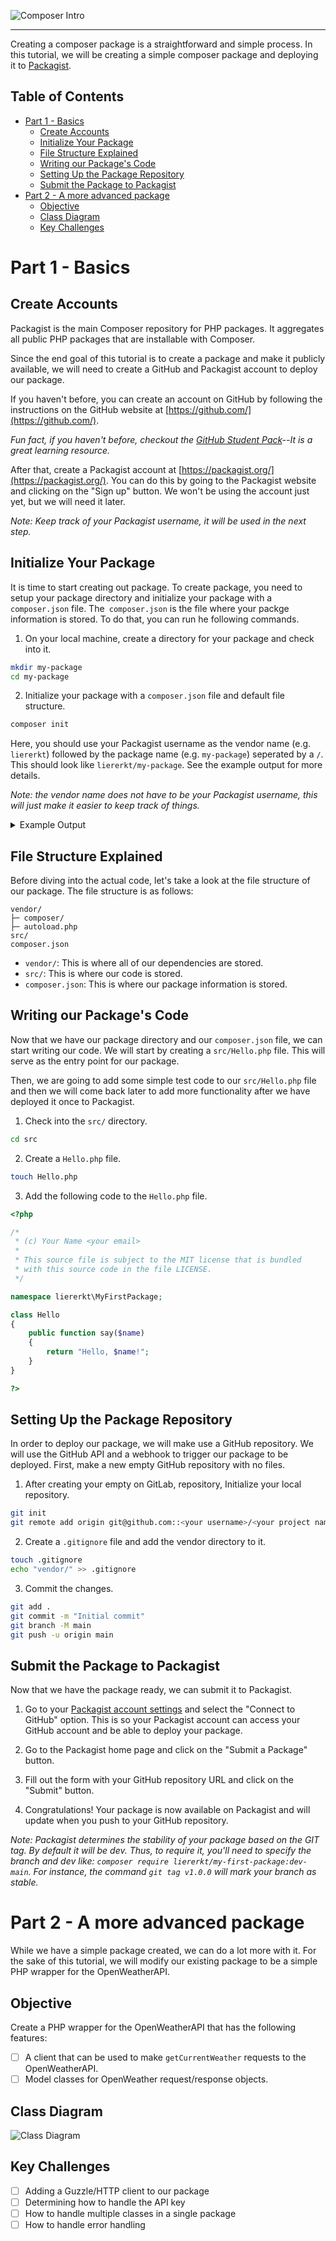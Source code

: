 ![Composer Intro](assets/Title.png)

---

Creating a composer package is a straightforward and simple process. In this tutorial, we will be creating a simple composer package and deploying it to [Packagist](https://packagist.org/).

## Table of Contents
- [Part 1 - Basics](#part-1---basics)
  - [Create Accounts](#create-accounts)
  - [Initialize Your Package](#initialize-your-package)
  - [File Structure Explained](#file-structure-explained)
  - [Writing our Package's Code](#writing-our-packages-code)
  - [Setting Up the Package Repository](#setting-up-the-package-repository)
  - [Submit the Package to Packagist](#submit-the-package-to-packagist)
- [Part 2 - A more advanced package](#part-2---a-more-advanced-package)
  - [Objective](#objective)
  - [Class Diagram](#class-diagram)
  - [Key Challenges](#key-challenges)


# Part 1 - Basics

## Create Accounts

Packagist is the main Composer repository for PHP packages. It aggregates all public PHP packages that are installable with Composer.

Since the end goal of this tutorial is to create a package and make it publicly available, we will need to create a GitHub and Packagist account to deploy our package.

If you haven't before, you can create an account on GitHub by following the instructions on the GitHub website at [https://github.com/](https://github.com/).

*Fun fact, if you haven't before, checkout the [GitHub Student Pack](https://education.github.com/pack)--It is a great learning resource.*

After that, create a Packagist account at [https://packagist.org/](https://packagist.org/). You can do this by going to the Packagist website and clicking on the "Sign up" button. We won't be using the account just yet, but we will need it later.

*Note: Keep track of your Packagist username, it will be used in the next step.*


## Initialize Your Package

It is time to start creating out package. To create package, you need to setup your package directory and initialize your package with a `composer.json` file. The` composer.json` is the file where your packge information is stored. To do that, you can run he following commands.

1. On your local machine, create a directory for your package and check into it.
```bash
mkdir my-package
cd my-package
```

2. Initialize your package with a `composer.json` file and default file structure.
```bash
composer init
```

Here, you should use your Packagist username as the vendor name (e.g. `liererkt`) followed by the package name (e.g. `my-package`) seperated by a `/`. This should look like `liererkt/my-package`. See the example output for more details.

*Note: the vendor name does not have to be your Packagist username, this will just make it easier to keep track of things.*

<details>
<summary>Example Output</summary>

```bash
Package name (<vendor>/<name>) [ubuntu/package]: liererkt/my-first-package
Description []: This is my first package!
Author [Kyle Lierer <liererkt@miamioh.edu>, n to skip]: 
Minimum Stability []: 
Package Type (e.g. library, project, metapackage, composer-plugin) []: project
License []: MIT

Define your dependencies.

Would you like to define your dependencies (require) interactively [yes]? no
Would you like to define your dev dependencies (require-dev) interactively [yes]? no
Add PSR-4 autoload mapping? Maps namespace "Liererkt\MyFirstPackage" to the entered relative path. [src/, n to skip]: 

{
    "name": "liererkt/my-first-package",
    "description": "This is my first package!",
    "type": "project",
    "license": "MIT",
    "autoload": {
        "psr-4": {
            "Liererkt\\MyFirstPackage\\": "src/"
        }
    },
    "authors": [
        {
            "name": "Kyle Lierer",
            "email": "liererkt@miamioh.edu"
        }
    ],
    "require": {}
}

Do you confirm generation [yes]? yes
Generating autoload files
Generated autoload files
PSR-4 autoloading configured. Use "namespace Liererkt\MyFirstPackage;" in src/
Include the Composer autoloader with: require 'vendor/autoload.php';
```

</details>


## File Structure Explained

Before diving into the actual code, let's take a look at the file structure of our package. The file structure is as follows:

```
vendor/
├─ composer/
├─ autoload.php
src/
composer.json
```

* `vendor/`: This is where all of our dependencies are stored.
* `src/`: This is where our code is stored.
* `composer.json`: This is where our package information is stored.

## Writing our Package's Code

Now that we have our package directory and our `composer.json` file, we can start writing our code. We will start by creating a `src/Hello.php` file. This will serve as the entry point for our package. 

Then, we are going to add some simple test code to our `src/Hello.php` file and then we will come back later to add more functionality after we have deployed it once to Packagist.

1. Check into the `src/` directory.
```bash
cd src
```

2. Create a `Hello.php` file.
```bash
touch Hello.php
```

3. Add the following code to the `Hello.php` file.
```php
<?php 

/*
 * (c) Your Name <your email>
 *
 * This source file is subject to the MIT license that is bundled
 * with this source code in the file LICENSE.
 */

namespace liererkt\MyFirstPackage;

class Hello
{
    public function say($name)
    {
        return "Hello, $name!";
    }
}

?>
```

## Setting Up the Package Repository

In order to deploy our package, we will make use a GitHub repository. We will use the GitHub API and a webhook to trigger our package to be deployed. First, make a new empty GitHub repository with no files.

1. After creating your empty on GitLab, repository, Initialize your local repository.
```bash
git init
git remote add origin git@github.com::<your username>/<your project name>.git
```

2. Create a `.gitignore` file and add the vendor directory to it.
```bash
touch .gitignore
echo "vendor/" >> .gitignore
```

3. Commit the changes.
```bash
git add .
git commit -m "Initial commit"
git branch -M main
git push -u origin main
```

## Submit the Package to Packagist

Now that we have the package ready, we can submit it to Packagist.

1. Go to your [Packagist account settings](https://packagist.org/profile/edit) and select the "Connect to GitHub" option. This is so your Packagist account can access your GitHub account and be able to deploy your package.

2. Go to the Packagist home page and click on the "Submit a Package" button.

3. Fill out the form with your GitHub repository URL and click on the "Submit" button.

4. Congratulations! Your package is now available on Packagist and will update when you push to your GitHub repository.
  
*Note: Packagist determines the stability of your package based on the GIT tag. By default it will be dev. Thus, to require it, you'll need to specify the branch and dev like: `composer require liererkt/my-first-package:dev-main`. For instance, the command `git tag v1.0.0` will mark your branch as stable.*


# Part 2 - A more advanced package

While we have a simple package created, we can do a lot more with it. For the sake of this tutorial, we will modify our existing package to be a simple PHP wrapper for the OpenWeatherAPI. 

## Objective

Create a PHP wrapper for the OpenWeatherAPI that has the following features:
- [ ] A client that can be used to make `getCurrentWeather` requests to the OpenWeatherAPI.
- [ ] Model classes for OpenWeather request/response objects.

## Class Diagram
![Class Diagram](assets/Package-Diagram.svg)

## Key Challenges

- [ ] Adding a Guzzle/HTTP client to our package
- [ ] Determining how to handle the API key
- [ ] How to handle multiple classes in a single package
- [ ] How to handle error handling
